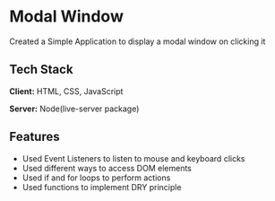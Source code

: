 # Modal Window

Created a Simple Application to display a modal window on clicking it 

## Tech Stack

**Client:** HTML, CSS, JavaScript

**Server:** Node(live-server package)

## Features

- Used Event Listeners to listen to mouse and keyboard clicks
- Used different ways to access DOM elements
- Used if and for loops to perform actions 
- Used functions to implement DRY principle

